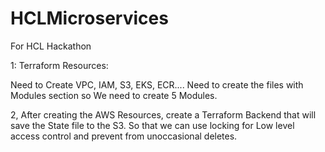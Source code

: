 # HCLMicroservices
For HCL Hackathon


1: Terraform Resources:

Need to Create VPC, IAM, S3, EKS, ECR....   Need to create the files with Modules section so We need to create 5 Modules.

2, After creating the AWS Resources, create a Terraform Backend that will save the State file to the S3. So that we can use locking for Low level access control and prevent from unoccasional deletes.

